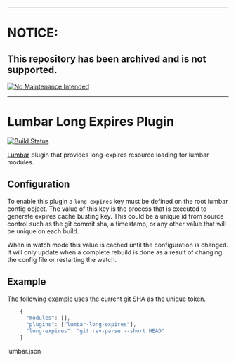 ***
# NOTICE:

## This repository has been archived and is not supported.

[![No Maintenance Intended](http://unmaintained.tech/badge.svg)](http://unmaintained.tech/)
***

# Lumbar Long Expires Plugin

[![Build Status](https://secure.travis-ci.org/walmartlabs/lumbar-long-expires.png?branch=master)](http://travis-ci.org/walmartlabs/lumbar-long-expires)

[Lumbar](https://github.com/walmartlabs/lumbar) plugin that provides long-expires resource loading for lumbar modules.

## Configuration

To enable this plugin a `long-expires` key must be defined on the root lumbar config
object. The value of this key is the process that is executed to generate expires
cache busting key. This could be a unique id from source control such as the git
commit sha, a timestamp, or any other value that will be unique on each build.

When in watch mode this value is cached until the configuration is changed. It will
only update when a complete rebuild is done as a result of changing the config file
or restarting the watch.


## Example

The following example uses the current git SHA as the unique token.

```javascript
    {
      "modules": [],
      "plugins": ["lumbar-long-expires"],
      "long-expires": "git rev-parse --short HEAD"
    }
```
lumbar.json
